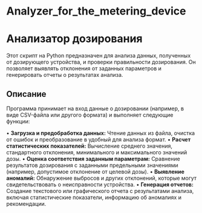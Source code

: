 # Analyzer_for_the_metering_device
# Анализатор дозирования

Этот скрипт на Python предназначен для анализа данных, полученных от дозирующего устройства, и проверки правильности дозирования. Он позволяет выявлять отклонения от заданных параметров и генерировать отчеты о результатах анализа.

## Описание

Программа принимает на вход данные о дозировании (например, в виде CSV-файла или другого формата) и выполняет следующие функции:

•   **Загрузка и предобработка данных:** Чтение данных из файла, очистка от ошибок и преобразование в удобный для анализа формат.
•   **Расчет статистических показателей:** Вычисление среднего значения, стандартного отклонения, минимального и максимального значений дозы.
•   **Оценка соответствия заданным параметрам:** Сравнение результатов дозирования с заданными предельными значениями (например, допустимое отклонение от целевой дозы).
•   **Выявление аномалий:** Обнаружение выбросов и других отклонений, которые могут свидетельствовать о неисправности устройства.
•   **Генерация отчетов:** Создание текстового или графического отчета с результатами анализа, включая статистические показатели, информацию об аномалиях и рекомендации.
